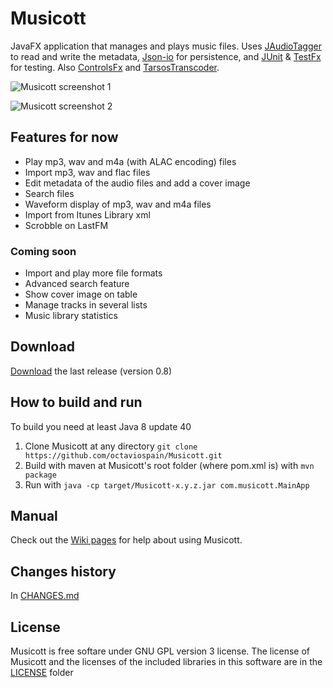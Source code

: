 # Musicott
JavaFX application that manages and plays music files. Uses [JAudioTagger](https://bitbucket.org/ijabz/jaudiotagger "jAudioTagger") to read and write the metadata, [Json-io](https://github.com/jdereg/json-io "Json-io") for persistence, and [JUnit](https://github.com/junit-team/junit "JUnit") & [TestFx](https://github.com/TestFX/TestFX "TestFx") for testing. Also [ControlsFx](https://bitbucket.org/controlsfx/controlsfx/ "ControlsFx") and [TarsosTranscoder](https://github.com/JorenSix/TarsosTranscoder "TarsosTranscoder").

![Musicott screenshot 1](https://dl.dropboxusercontent.com/u/3596661/main.png)

![Musicott screenshot 2](https://dl.dropboxusercontent.com/u/3596661/main2.png)

## Features for now
* Play mp3, wav and m4a (with ALAC encoding) files
* Import mp3, wav and flac files
* Edit metadata of the audio files and add a cover image
* Search files
* Waveform display of mp3, wav and m4a files
* Import from Itunes Library xml
* Scrobble on LastFM

### Coming soon
* Import and play more file formats
* Advanced search feature
* Show cover image on table
* Manage tracks in several lists
* Music library statistics

## Download
[Download](https://github.com/octaviospain/Musicott/releases "Download") the last release (version 0.8)

## How to build and run
To build you need at least Java 8 update 40

 1. Clone Musicott at any directory `git clone https://github.com/octaviospain/Musicott.git`
 2. Build with maven at Musicott's root folder (where pom.xml is) with `mvn package`
 3. Run with `java -cp target/Musicott-x.y.z.jar com.musicott.MainApp`

## Manual
Check out the [Wiki pages](https://github.com/octaviospain/Musicott/wiki "Wiki") for help about using Musicott.

## Changes history
In [CHANGES.md](https://github.com/octaviospain/Musicott/tree/master/CHANGES.md "Changes")

## License
Musicott is free softare under GNU GPL version 3 license. The license of Musicott and the licenses of the included libraries in this software are in the [LICENSE](https://github.com/octaviospain/Musicott/tree/master/license "License") folder